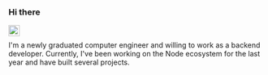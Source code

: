 ### Hi there


<a href="https://www.linkedin.com/in/mert-kaan-guzel/">
  <img align="left" alt="Mert's LinkedIN" width="22px" src="https://upload.wikimedia.org/wikipedia/commons/8/81/LinkedIn_icon.svg" />
</a>

<br />

I'm a newly graduated computer engineer and willing to work as a backend developer. Currently, I've been working on the Node ecosystem for the last year and have built several projects.
